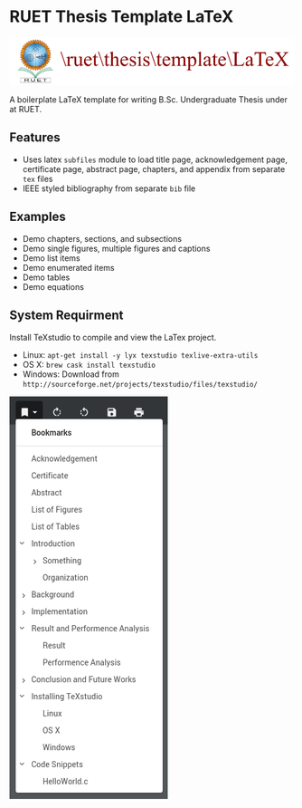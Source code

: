 # RUET Thesis Template LaTeX

![Cover](doc/cover.png)

A boilerplate LaTeX template for writing B.Sc. Undergraduate Thesis under at RUET.

## Features

* Uses latex `subfiles` module to load title page, acknowledgement page, certificate page, abstract page, chapters, and appendix from separate `tex` files
* IEEE styled bibliography from separate `bib` file

## Examples

* Demo chapters, sections, and subsections
* Demo single figures, multiple figures and captions
* Demo list items
* Demo enumerated items
* Demo tables
* Demo equations

## System Requirment

Install TeXstudio to compile and view the LaTex project.

* Linux: `apt-get install -y lyx texstudio texlive-extra-utils`
* OS X: `brew cask install texstudio`
* Windows: Download from `http://sourceforge.net/projects/texstudio/files/texstudio/`

![Contents](doc/href.png)
